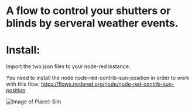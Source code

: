 # A flow to control your shutters or blinds by serveral weather events.

# Install:
Import the two json files to your node-red instance.

You need to install the node node-red-contrib-sun-position in order to work with this flow:
https://flows.nodered.org/node/node-red-contrib-sun-position

![Image of Planet-Sim](https://www.frederikm.de/wp-content/uploads/2020/07/Node-Red-Flow1.png)
